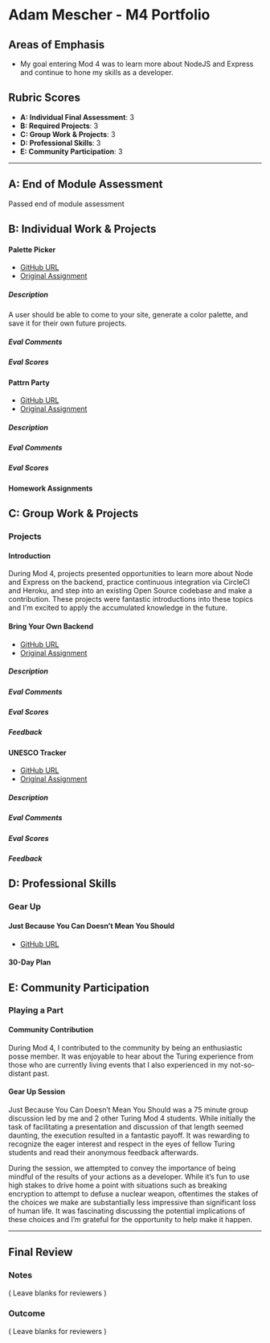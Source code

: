 # Adam Mescher - M4 Portfolio

## Areas of Emphasis

* My goal entering Mod 4 was to learn more about NodeJS and Express and continue to hone my skills as a developer.

## Rubric Scores

* **A: Individual Final Assessment**: 3
* **B: Required Projects**: 3
* **C: Group Work & Projects**: 3
* **D: Professional Skills**: 3
* **E: Community Participation**: 3

-----------------------

## A: End of Module Assessment

Passed end of module assessment


## B: Individual Work & Projects

#### Palette Picker

* [GitHub URL](https://github.com/adammescher/palette-picker)
* [Original Assignment](http://frontend.turing.io/projects/palette-picker.html)

##### Description

A user should be able to come to your site, generate a color palette, and save it for their own future projects.

##### Eval Comments

##### Eval Scores


#### Pattrn Party

* [GitHub URL](http://frontend.turing.io/projects/pattrn-party.html)
* [Original Assignment](http://frontend.turing.io/projects/pattrn-party.html)

##### Description

##### Eval Comments

##### Eval Scores

#### Homework Assignments

## C: Group Work & Projects

### Projects

#### Introduction

During Mod 4, projects presented opportunities to learn more about Node and Express on the backend, practice continuous integration via CircleCI and Heroku, and step into an existing Open Source codebase and make a contribution. These projects were fantastic introductions into these topics and I'm excited to apply the accumulated knowledge in the future.


#### Bring Your Own Backend

* [GitHub URL]()
* [Original Assignment]()

##### Description

##### Eval Comments

##### Eval Scores

##### Feedback

#### UNESCO Tracker

* [GitHub URL]()
* [Original Assignment]()

##### Description

##### Eval Comments

##### Eval Scores

##### Feedback

## D: Professional Skills

### Gear Up

#### Just Because You Can Doesn’t Mean You Should

* [GitHub URL](https://github.com/turingschool/gear-up/blob/master/m4_sessions/1711-inning/Group_6.md)

#### 30-Day Plan

## E: Community Participation

### Playing a Part

#### Community Contribution

During Mod 4, I contributed to the community by being an enthusiastic posse member.  It was enjoyable to hear about the Turing experience from those who are currently living events that I also experienced in my not-so-distant past. 

#### Gear Up Session

Just Because You Can Doesn’t Mean You Should was a 75 minute group discussion led by me and 2 other Turing Mod 4 students. While initially the task of facilitating a presentation and discussion of that length seemed daunting, the execution resulted in a fantastic payoff. It was rewarding to recognize the eager interest and respect in the eyes of fellow Turing students and read their anonymous feedback afterwards. 

During the session, we attempted to convey the importance of being mindful of the results of your actions as a developer. While it’s fun to use high stakes to drive home a point with situations such as breaking encryption to attempt to defuse a nuclear weapon, oftentimes the stakes of the choices we make are substantially less impressive than significant loss of human life. It was fascinating discussing the potential implications of these choices and I’m grateful for the opportunity to help make it happen.

------------------

## Final Review

### Notes

( Leave blanks for reviewers )

### Outcome

( Leave blanks for reviewers )
